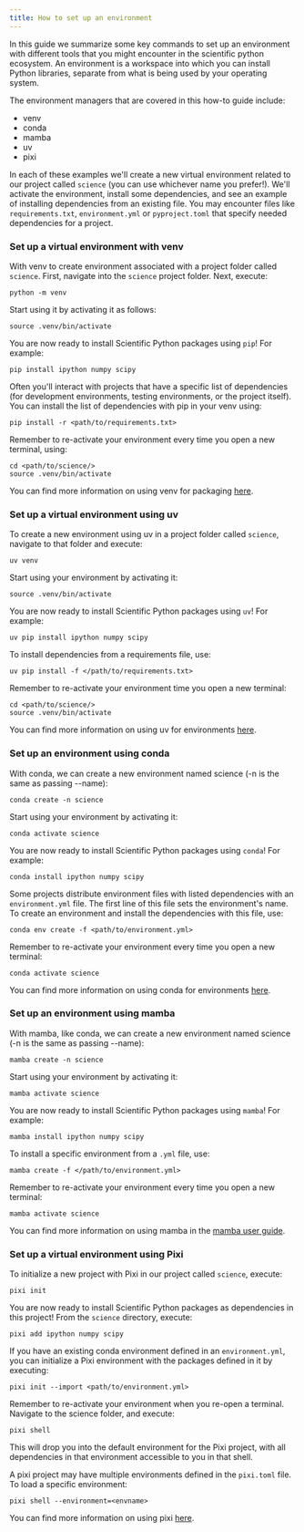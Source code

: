 ```yaml
---
title: How to set up an environment
---
```


In this guide we summarize some key commands to set up an environment
with different tools that you might encounter in the scientific python
ecosystem. An environment is a workspace into which you can install Python
libraries, separate from what is being used by your operating system.

The environment managers that are covered in this how-to guide include:

- venv
- conda
- mamba
- uv
- pixi

In each of these examples we'll create a new virtual environment related to our
project called `science` (you can use whichever name you prefer!). We'll activate
the environment, install some dependencies, and see
an example of installing dependencies from an existing file. You may encounter
files like `requirements.txt`, `environment.yml` or `pyproject.toml` that specify
needed dependencies for a project.

### Set up a virtual environment with venv

With venv to create environment associated with a project folder called `science`.
First, navigate into the `science` project folder. Next, execute: 

```shell
python -m venv
```

Start using it by activating it as follows:

```shell
source .venv/bin/activate
```

You are now ready to install Scientific Python packages using `pip`! For example:

```shell
pip install ipython numpy scipy
```

Often you'll interact with projects that have a specific list of dependencies (for development
environments, testing environments, or the project itself). You can install the list of dependencies
with pip in your venv using:

```shell
pip install -r <path/to/requirements.txt>
```

Remember to re-activate your environment every time you open a new terminal, using:

```shell
cd <path/to/science/>
source .venv/bin/activate
```

You can find more information on using venv for packaging
[here](https://packaging.python.org/en/latest/guides/installing-using-pip-and-virtual-environments/).

### Set up a virtual environment using uv

To create a new environment using uv in a project folder called `science`,
navigate to that folder and execute:

```shell
uv venv
```

Start using your environment by activating it:

```shell
source .venv/bin/activate
```

You are now ready to install Scientific Python packages using `uv`!
For example:

```shell
uv pip install ipython numpy scipy
```

To install dependencies from a requirements file, use:

```shell
uv pip install -f </path/to/requirements.txt>
```

Remember to re-activate your environment time you open a new terminal:

```shell
cd <path/to/science/>
source .venv/bin/activate
```

You can find more information on using uv for environments
[here](https://docs.astral.sh/uv/pip/environments/#creating-a-virtual-environment).

### Set up an environment using conda

With conda, we can create a new environment named science (-n is the same as passing --name):

```shell
conda create -n science
```

Start using your environment by activating it:

```shell
conda activate science
```

You are now ready to install Scientific Python packages using `conda`!
For example:

```shell
conda install ipython numpy scipy
```

Some projects distribute environment files with listed dependencies with an `environment.yml` file.
The first line of this file sets the environment's name. To
create an environment and install the dependencies with this file, use:

```shell
conda env create -f <path/to/environment.yml>
```

Remember to re-activate your environment every time you open a new terminal:

```shell
conda activate science
```

You can find more information on using conda for environments
[here](https://docs.conda.io/projects/conda/en/latest/user-guide/tasks/manage-environments.html).

### Set up an environment using mamba

With mamba, like conda, we can create a new environment named science (-n is the same as passing --name):

```shell
mamba create -n science
```

Start using your environment by activating it:

```shell
mamba activate science
```

You are now ready to install Scientific Python packages using `mamba`!
For example:

```shell
mamba install ipython numpy scipy
```

To install a specific environment from a `.yml` file, use:

```shell
mamba create -f </path/to/environment.yml>
```

Remember to re-activate your environment every time you open a new terminal:

```shell
mamba activate science
```

You can find more information on using mamba in the
[mamba user guide](https://mamba.readthedocs.io/en/latest/user_guide/mamba.html).

### Set up a virtual environment using Pixi

To initialize a new project with Pixi in our project called `science`, execute:

```shell
pixi init
```

You are now ready to install Scientific Python packages as dependencies in this project!
From the `science` directory, execute:

```shell
pixi add ipython numpy scipy
```

If you have an existing conda environment defined in an `environment.yml`, you can initialize a Pixi environment with the packages defined in it by executing:

```shell
pixi init --import <path/to/environment.yml>
```

Remember to re-activate your environment when you re-open a terminal. Navigate to
the science folder, and execute:

```shell
pixi shell
```

This will drop you into the default environment for the Pixi project, with all
dependencies in that environment accessible to you in that shell.

A pixi project may have multiple environments defined in the `pixi.toml` file. To
load a specific environment:

```shell
pixi shell --environment=<envname>
```

You can find more information on using pixi
[here](https://prefix.dev/docs/pixi/basic_usage).
